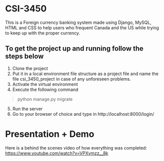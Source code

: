 # CSI-3450
This is a Foreign currency banking system made using Django, MySQL, HTML and CSS to help users who frequent Canada and the US while trying to keep up with the proper currency.

## To get the project up and running follow the steps below

1. Clone the project  
2. Put it in a local environment file structure as a project file and name the file csi_3450_project in case of any unforeseen problems.
3. Activate the virtual environment  
4. Execute the following command 
> python manage.py migrate

5. Run the server  
6. Go to your browser of choice and type in http://localhost:8000/login/  

# Presentation + Demo
Here is a behind the scenes video of how everything was completed: https://www.youtube.com/watch?v=VPXvmzz__8k
